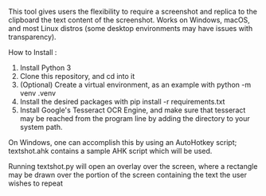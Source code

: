 This tool gives users the flexibility to require a screenshot and replica to the clipboard the text content of the screenshot. Works on Windows, macOS, and most Linux distros (some desktop environments may have issues with transparency).

How to Install :
1. Install Python 3 
2. Clone this repository, and cd into it 
3. (Optional) Create a virtual environment, as an example with python -m venv .venv 
4. Install the desired packages with pip install -r requirements.txt 
5. Install Google's Tesseract OCR Engine, and make sure that tesseract may be reached from the program line by adding the directory to your system  path.

On Windows, one can accomplish this by using an AutoHotkey script; textshot.ahk contains a sample AHK script which will be used.

Running textshot.py will open an overlay over the screen, where a rectangle may be drawn over the portion of the screen containing the text the user wishes to repeat
